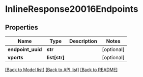 # InlineResponse20016Endpoints

## Properties
Name | Type | Description | Notes
------------ | ------------- | ------------- | -------------
**endpoint_uuid** | **str** |  | [optional] 
**vports** | **list[str]** |  | [optional] 

[[Back to Model list]](../README.md#documentation-for-models) [[Back to API list]](../README.md#documentation-for-api-endpoints) [[Back to README]](../README.md)



